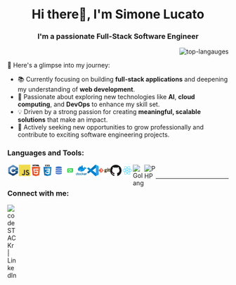 <h1 align="center"> Hi there👋, I'm Simone Lucato </h1>

<h3 align="center"> I'm a passionate Full-Stack Software Engineer </h3>

<img align="right" alt="top-langauges" src="https://github-readme-stats.vercel.app/api/top-langs?username=simonelucato0&show_icons=true&locale=en&layout=compact&theme=dracula" />
<br>

🌟 Here's a glimpse into my journey:

- 📚 Currently focusing on building **full-stack applications** and deepening my understanding of **web development**.
- 🤖 Passionate about exploring new technologies like **AI**, **cloud computing**, and **DevOps** to enhance my skill set.
- 💡 Driven by a strong passion for creating **meaningful, scalable solutions** that make an impact.
- 🚀 Actively seeking new opportunities to grow professionally and contribute to exciting software engineering projects.

### Languages and Tools: ###

<img align="left" alt="C++" width="26px" src="https://github.com/github/explore/blob/main/topics/cpp/cpp.png" />
<img align="left" alt="JavaScript" width="26px" src="https://github.com/github/explore/blob/main/topics/javascript/javascript.png" />
<img align="left" alt="HTML5" width="26px" src="https://github.com/github/explore/blob/main/topics/html/html.png" />
<img align="left" alt="CSS3" width="26px" src="https://github.com/github/explore/blob/main/topics/css/css.png" />
<img align="left" alt="SQL" width="26px" src="https://github.com/github/explore/blob/main/topics/sql/sql.png" />
<img align="left" alt="QT" width="26px" src="https://github.com/github/explore/blob/main/topics/qt/qt.png" />
<img align="left" alt="Docker" width="26px" src="https://github.com/github/explore/blob/main/topics/docker/docker.png" />
<img align="left" alt="Visual Studio Code" width="26px" src="https://github.com/github/explore/blob/main/topics/visual-studio-code/visual-studio-code.png" />
<img align="left" alt="Git" width="26px" src="https://github.com/github/explore/blob/main/topics/git/git.png" />
<img align="left" alt="GitHub" width="26px" src="https://github.com/github/explore/blob/main/topics/github/github.png" />
<img align="left" alt="React" width="26px" src="https://github.com/github/explore/blob/main/topics/react/react.png" />
<img align="left" alt="Golang" width="26px" src="https://github.com/user-attachments/assets/ddeaab0c-21c2-4ea2-986e-2fddb85cc6ab" />
<img align="left" alt="PHP" width="26px" src="https://github.com/user-attachments/assets/c9995650-c23d-4327-8b53-6041eaba1520" />


<br>

---

### Connect with me: ###
[<img align="left" alt="codeSTACKr | LinkedIn" width="22px" src="https://cdn.jsdelivr.net/npm/simple-icons@v3/icons/linkedin.svg" />][linkedin]

<!-- variables -->
[linkedin]: [https://www.linkedin.com/in/simone-lucato-a82530224/]
